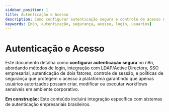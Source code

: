 ```yaml
---
sidebar_position: 1
title: Autenticação e Acesso
description: Como configurar autenticação segura e controle de acesso no n8n
keywords: [n8n, autenticação, segurança, acesso, login, usuarios]
---
```


# Autenticação e Acesso

Este documento detalha como **configurar autenticação segura** no n8n, abordando métodos de login, integração com LDAP/Active Directory, SSO empresarial, autenticação de dois fatores, controle de sessão, e políticas de segurança que protegem o acesso à plataforma garantindo que apenas usuários autorizados possam criar, modificar ou executar workflows sensíveis em ambiente corporativo.

**Em construção:** Este conteúdo incluirá integração específica com sistemas de autenticação empresariais brasileiros.
